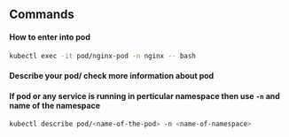 ## Commands

#### How to enter into pod

```bash
kubectl exec -it pod/nginx-pod -n nginx -- bash
```

#### Describe your pod/ check more information about pod

#### If pod or any service is running in perticular namespace then use `-n` and name of the namespace

```bash
kubectl describe pod/<name-of-the-pod> -n <name-of-namespace>
```

